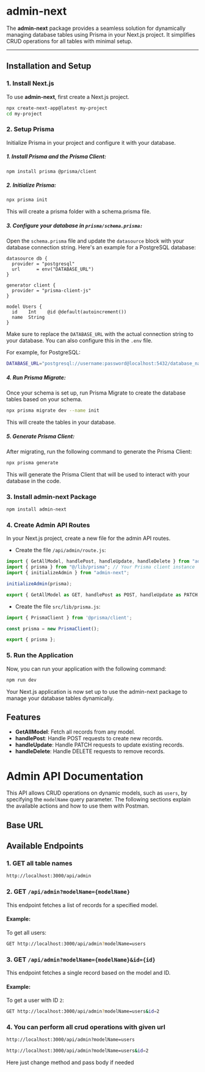 # admin-next

The **admin-next** package provides a seamless solution for dynamically managing database tables using Prisma in your Next.js project. It simplifies CRUD operations for all tables with minimal setup.

---

## Installation and Setup

### 1. Install Next.js

To use **admin-next**, first create a Next.js project.

```bash
npx create-next-app@latest my-project
cd my-project
```

### 2. Setup Prisma

Initialize Prisma in your project and configure it with your database.

##### 1. Install Prisma and the Prisma Client:

```bash 
npm install prisma @prisma/client
```

##### 2. Initialize Prisma:
```bash
npx prisma init
```
This will create a prisma folder with a schema.prisma file.

#####  3. Configure your database in `prisma/schema.prisma:`

Open the `schema.prisma` file and update the `datasource` block with your database connection string. Here's an example for a PostgreSQL database:
```prisma
datasource db {
  provider = "postgresql"
  url      = env("DATABASE_URL")
}

generator client {
  provider = "prisma-client-js"
}

model Users {
  id    Int    @id @default(autoincrement())
  name  String
}
```
Make sure to replace the `DATABASE_URL` with the actual connection string to your database. You can also configure this in the `.env` file.

For example, for PostgreSQL:
```bash
DATABASE_URL="postgresql://username:password@localhost:5432/database_name?schema=public"
```
##### 4. Run Prisma Migrate:
Once your schema is set up, run Prisma Migrate to create the database tables based on your schema.

```bash
npx prisma migrate dev --name init
```
This will create the tables in your database.

##### 5. Generate Prisma Client:
After migrating, run the following command to generate the Prisma Client:

```bash
npx prisma generate
```
This will generate the Prisma Client that will be used to interact with your database in the code.

### 3. Install admin-next Package
```bash
npm install admin-next
```

### 4. Create Admin API Routes
In your Next.js project, create a new file for the admin API routes.

- Create the file `/api/admin/route.js`:

```javascript
import { GetAllModel, handlePost, handleUpdate, handleDelete } from "admin-next";
import { prisma } from "@/lib/prisma"; // Your Prisma client instance
import { initializeAdmin } from "admin-next";

initializeAdmin(prisma);

export { GetAllModel as GET, handlePost as POST, handleUpdate as PATCH, handleDelete as DELETE };
```
- Create the file `src/lib/prisma.js`:

```javascript
import { PrismaClient } from '@prisma/client';

const prisma = new PrismaClient();

export { prisma };
```

### 5. Run the Application
Now, you can run your application with the following command:
```bash
npm run dev
```
Your Next.js application is now set up to use the admin-next package to manage your database tables dynamically.

## Features

- **GetAllModel**: Fetch all records from any model.
- **handlePost**: Handle POST requests to create new records.
- **handleUpdate**: Handle PATCH requests to update existing records.
- **handleDelete**: Handle DELETE requests to remove records.

# Admin API Documentation

This API allows CRUD operations on dynamic models, such as `users`, by specifying the `modelName` query parameter. The following sections explain the available actions and how to use them with Postman.

## Base URL


## Available Endpoints

### 1. GET all table names

```bash
http://localhost:3000/api/admin
```

### 2. **GET `/api/admin?modelName={modelName}`**
This endpoint fetches a list of records for a specified model.

#### Example:
To get all users:
``` bash
GET http://localhost:3000/api/admin?modelName=users
```

### 3. **GET `/api/admin?modelName={modelName}&id={id}`**
This endpoint fetches a single record based on the model and ID.

#### Example:
To get a user with ID `2`:

```bash
GET http://localhost:3000/api/admin?modelName=users&id=2
```
### 4. You can perform all crud operations with given url

```bash
http://localhost:3000/api/admin?modelName=users
```

```bash
http://localhost:3000/api/admin?modelName=users&id=2
```
Here just change method and pass body if needed


